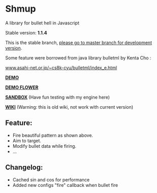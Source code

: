 # Shmup
A library for bullet hell in Javascript

Stable version: **1.1.4**

This is the stable branch, [please go to master branch for development version](https://github.com/Trung0246/Shmup/tree/master).

Some feature were borrowed from java library bulletml by Kenta Cho :

www.asahi-net.or.jp/~cs8k-cyu/bulletml/index_e.html

[**DEMO**](http://codepen.io/Trung0246/pen/EgAyRZ)

[**DEMO FLOWER**](http://codepen.io/Trung0246/pen/amgZpd)

[**SANDBOX**](http://codepen.io/Trung0246/pen/GNpdOq) (Have fun testing with my engine here)

[**WIKI**](https://github.com/Trung0246/Shmup/wiki) (Warning: this is old wiki, not work with current version)

## Feature:
* Fire beautiful pattern as shown above.
* Aim to target.
* Modify bullet data while firing.
* ...

## Changelog:
* Cached sin and cos for performance
* Added new configs "fire" callback when bullet fire
